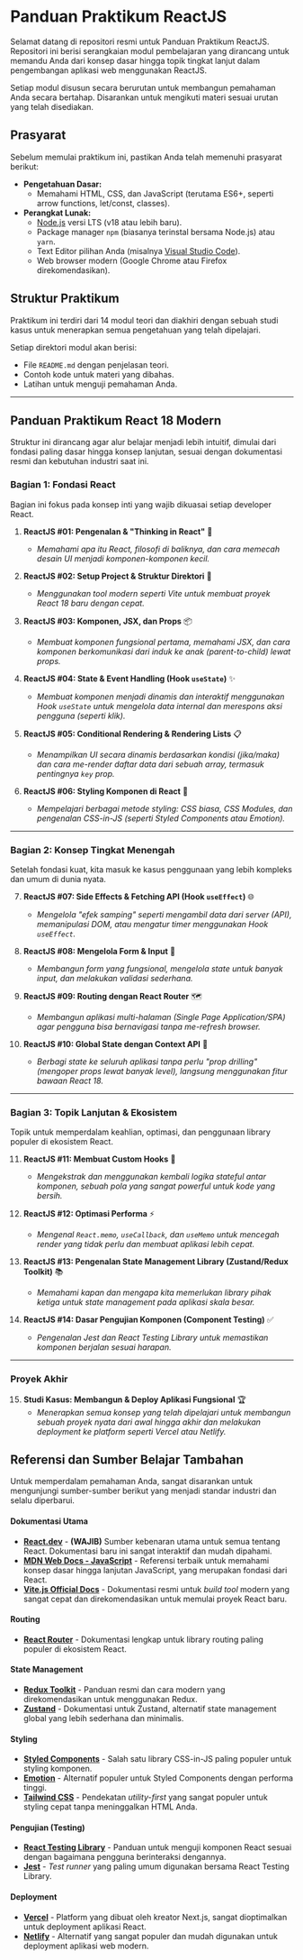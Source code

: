 # Panduan Praktikum ReactJS

Selamat datang di repositori resmi untuk Panduan Praktikum ReactJS. Repositori ini berisi serangkaian modul pembelajaran yang dirancang untuk memandu Anda dari konsep dasar hingga topik tingkat lanjut dalam pengembangan aplikasi web menggunakan ReactJS.

Setiap modul disusun secara berurutan untuk membangun pemahaman Anda secara bertahap. Disarankan untuk mengikuti materi sesuai urutan yang telah disediakan.

## Prasyarat

Sebelum memulai praktikum ini, pastikan Anda telah memenuhi prasyarat berikut:

* **Pengetahuan Dasar:**
    * Memahami HTML, CSS, dan JavaScript (terutama ES6+, seperti arrow functions, let/const, classes).
* **Perangkat Lunak:**
    * [Node.js](https://nodejs.org/) versi LTS (v18 atau lebih baru).
    * Package manager `npm` (biasanya terinstal bersama Node.js) atau `yarn`.
    * Text Editor pilihan Anda (misalnya [Visual Studio Code](https://code.visualstudio.com/)).
    * Web browser modern (Google Chrome atau Firefox direkomendasikan).

## Struktur Praktikum

Praktikum ini terdiri dari 14 modul teori dan diakhiri dengan sebuah studi kasus untuk menerapkan semua pengetahuan yang telah dipelajari.

Setiap direktori modul akan berisi:

* File `README.md` dengan penjelasan teori.
* Contoh kode untuk materi yang dibahas.
* Latihan untuk menguji pemahaman Anda.

---

## **Panduan Praktikum React 18 Modern**

Struktur ini dirancang agar alur belajar menjadi lebih intuitif, dimulai dari fondasi paling dasar hingga konsep lanjutan, sesuai dengan dokumentasi resmi dan kebutuhan industri saat ini.

### **Bagian 1: Fondasi React**

Bagian ini fokus pada konsep inti yang wajib dikuasai setiap developer React.

1.  **ReactJS #01: Pengenalan & "Thinking in React"** 🧠
    * *Memahami apa itu React, filosofi di baliknya, dan cara memecah desain UI menjadi komponen-komponen kecil.*

2.  **ReactJS #02: Setup Project & Struktur Direktori** 🚀
    * *Menggunakan tool modern seperti Vite untuk membuat proyek React 18 baru dengan cepat.*

3.  **ReactJS #03: Komponen, JSX, dan Props** 📦
    * *Membuat komponen fungsional pertama, memahami JSX, dan cara komponen berkomunikasi dari induk ke anak (parent-to-child) lewat props.*

4.  **ReactJS #04: State & Event Handling (Hook `useState`)** ✨
    * *Membuat komponen menjadi dinamis dan interaktif menggunakan Hook `useState` untuk mengelola data internal dan merespons aksi pengguna (seperti klik).*

5.  **ReactJS #05: Conditional Rendering & Rendering Lists** 📋
    * *Menampilkan UI secara dinamis berdasarkan kondisi (jika/maka) dan cara me-render daftar data dari sebuah array, termasuk pentingnya `key` prop.*

6.  **ReactJS #06: Styling Komponen di React** 🎨
    * *Mempelajari berbagai metode styling: CSS biasa, CSS Modules, dan pengenalan CSS-in-JS (seperti Styled Components atau Emotion).*

---

### **Bagian 2: Konsep Tingkat Menengah**

Setelah fondasi kuat, kita masuk ke kasus penggunaan yang lebih kompleks dan umum di dunia nyata.

7.  **ReactJS #07: Side Effects & Fetching API (Hook `useEffect`)** 🌐
    * *Mengelola "efek samping" seperti mengambil data dari server (API), memanipulasi DOM, atau mengatur timer menggunakan Hook `useEffect`.*

8.  **ReactJS #08: Mengelola Form & Input** 📝
    * *Membangun form yang fungsional, mengelola state untuk banyak input, dan melakukan validasi sederhana.*

9.  **ReactJS #09: Routing dengan React Router** 🗺️
    * *Membangun aplikasi multi-halaman (Single Page Application/SPA) agar pengguna bisa bernavigasi tanpa me-refresh browser.*

10. **ReactJS #10: Global State dengan Context API** 🔄
    * *Berbagi state ke seluruh aplikasi tanpa perlu "prop drilling" (mengoper props lewat banyak level), langsung menggunakan fitur bawaan React 18.*

---

### **Bagian 3: Topik Lanjutan & Ekosistem**

Topik untuk memperdalam keahlian, optimasi, dan penggunaan library populer di ekosistem React.

11. **ReactJS #11: Membuat Custom Hooks** 🔧
    * *Mengekstrak dan menggunakan kembali logika stateful antar komponen, sebuah pola yang sangat powerful untuk kode yang bersih.*

12. **ReactJS #12: Optimasi Performa** ⚡
    * *Mengenal `React.memo`, `useCallback`, dan `useMemo` untuk mencegah render yang tidak perlu dan membuat aplikasi lebih cepat.*

13. **ReactJS #13: Pengenalan State Management Library (Zustand/Redux Toolkit)** 📚
    * *Memahami kapan dan mengapa kita memerlukan library pihak ketiga untuk state management pada aplikasi skala besar.*

14. **ReactJS #14: Dasar Pengujian Komponen (Component Testing)** ✅
    * *Pengenalan Jest dan React Testing Library untuk memastikan komponen berjalan sesuai harapan.*

---

### **Proyek Akhir**

15. **Studi Kasus: Membangun & Deploy Aplikasi Fungsional** 🏆
    * *Menerapkan semua konsep yang telah dipelajari untuk membangun sebuah proyek nyata dari awal hingga akhir dan melakukan deployment ke platform seperti Vercel atau Netlify.*


## **Referensi dan Sumber Belajar Tambahan**

Untuk memperdalam pemahaman Anda, sangat disarankan untuk mengunjungi sumber-sumber berikut yang menjadi standar industri dan selalu diperbarui.

#### **Dokumentasi Utama**

* **[React.dev](https://id.react.dev/learn)** - **(WAJIB)** Sumber kebenaran utama untuk semua tentang React. Dokumentasi baru ini sangat interaktif dan mudah dipahami.
* **[MDN Web Docs - JavaScript](https://developer.mozilla.org/en-US/docs/Web/JavaScript)** - Referensi terbaik untuk memahami konsep dasar hingga lanjutan JavaScript, yang merupakan fondasi dari React.
* **[Vite.js Official Docs](https://vitejs.dev/)** - Dokumentasi resmi untuk *build tool* modern yang sangat cepat dan direkomendasikan untuk memulai proyek React baru.

#### **Routing**

* **[React Router](https://reactrouter.com/)** - Dokumentasi lengkap untuk library routing paling populer di ekosistem React.

#### **State Management**

* **[Redux Toolkit](https://redux-toolkit.js.org/)** - Panduan resmi dan cara modern yang direkomendasikan untuk menggunakan Redux.
* **[Zustand](https://github.com/pmndrs/zustand)** - Dokumentasi untuk Zustand, alternatif state management global yang lebih sederhana dan minimalis.

#### **Styling**

* **[Styled Components](https://styled-components.com/)** - Salah satu library CSS-in-JS paling populer untuk styling komponen.
* **[Emotion](https://emotion.sh/docs/introduction)** - Alternatif populer untuk Styled Components dengan performa tinggi.
* **[Tailwind CSS](https://tailwindcss.com/)** - Pendekatan *utility-first* yang sangat populer untuk styling cepat tanpa meninggalkan HTML Anda.

#### **Pengujian (Testing)**

* **[React Testing Library](https://testing-library.com/docs/react-testing-library/intro/)** - Panduan untuk menguji komponen React sesuai dengan bagaimana pengguna berinteraksi dengannya.
* **[Jest](https://jestjs.io/)** - *Test runner* yang paling umum digunakan bersama React Testing Library.

#### **Deployment**

* **[Vercel](https://vercel.com/docs)** - Platform yang dibuat oleh kreator Next.js, sangat dioptimalkan untuk deployment aplikasi React.
* **[Netlify](https://docs.netlify.com/)** - Alternatif yang sangat populer dan mudah digunakan untuk deployment aplikasi web modern.